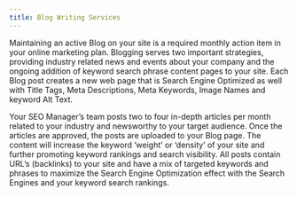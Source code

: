 ```yaml
---
title: Blog Writing Services
---
```


<p class="pb-3">Maintaining an active Blog on your site is a required monthly action item in your online marketing plan. Blogging serves two important strategies, providing industry related news and events about your company and the ongoing addition of keyword search phrase content pages to your site. Each Blog post creates a new web page that is Search Engine Optimized as well with Title Tags, Meta Descriptions, Meta Keywords, Image Names and keyword Alt Text.</p>

<p class="pb-3">Your SEO Manager’s team posts two to four in-depth articles per month related to your industry and newsworthy to your target audience. Once the articles are approved, the posts are uploaded to your Blog page. The content will increase the keyword ‘weight’ or ‘density’ of your site and further promoting keyword rankings and search visibility. All posts contain URL’s (backlinks) to your site and have a mix of targeted keywords and phrases to maximize the Search Engine Optimization effect with the Search Engines and your keyword search rankings.</p>